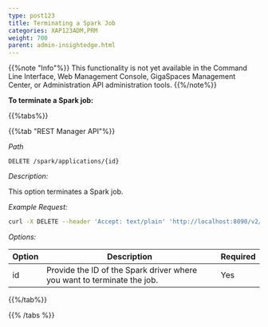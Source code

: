 ```yaml
---
type: post123
title: Terminating a Spark Job
categories: XAP123ADM,PRM
weight: 700
parent: admin-insightedge.html
---
```

 
{{%note "Info"%}}
This functionality is not yet available in the Command Line Interface, Web Management Console, GigaSpaces Management Center, or Administration API administration tools.
{{%/note%}} 
 
**To terminate a Spark job:** 

 
{{%tabs%}}

<!--
{{%tab "Command Line Interface"%}}
N/A
{{%/tab%}}
-->

{{%tab "REST Manager API"%}}

*Path*

`DELETE /spark/applications/{id}`

*Description:*

This option terminates a Spark job.

*Example Request:*

```bash
curl -X DELETE --header 'Accept: text/plain' 'http://localhost:8090/v2/spark/applications/application1'
```
 
*Options:*

| Option     | Description       |   Required     |
|------|-------------------|----------------|
| id | Provide the ID of the Spark driver where you want to terminate the job. | Yes  |
 

 
{{%/tab%}}

{{% /tabs %}}
